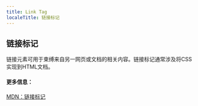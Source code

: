 ```yaml
---
title: Link Tag
localeTitle: 链接标记
---
```

## 链接标记

链接元素可用于束缚来自另一网页或文档的相关内容。链接标记通常涉及将CSS实现到HTML文档。

#### 更多信息：

[MDN：链接标记](https://developer.mozilla.org/en-US/docs/Web/HTML/Element/link)